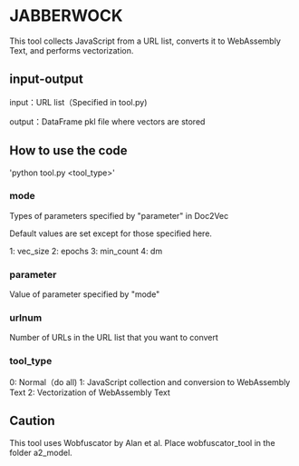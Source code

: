 # JABBERWOCK

This tool collects JavaScript from a URL list, converts it to WebAssembly Text, and performs vectorization.

## input-output

input：URL list（Specified in tool.py)

output：DataFrame pkl file where vectors are stored

## How to use the code

'python tool.py <mode> <parameter> <urlnum> <tool_type>'

### mode

Types of parameters specified by "parameter" in Doc2Vec

Default values are set except for those specified here.

1: vec_size
2: epochs
3: min_count
4: dm

### parameter

Value of parameter specified by "mode"

### urlnum

Number of URLs in the URL list that you want to convert

### tool_type

0: Normal（do all)
1: JavaScript collection and conversion to WebAssembly Text
2: Vectorization of WebAssembly Text

## Caution
This tool uses Wobfuscator by Alan et al.
Place wobfuscator_tool in the folder a2_model.